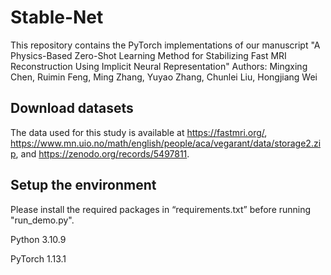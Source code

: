 # Stable-Net
This repository contains the PyTorch implementations of our manuscript "A Physics-Based Zero-Shot Learning Method for Stabilizing Fast MRI Reconstruction Using Implicit Neural Representation"
Authors: Mingxing Chen, Ruimin Feng, Ming Zhang, Yuyao Zhang, Chunlei Liu, Hongjiang Wei

## Download datasets
The data used for this study is available at https://fastmri.org/, https://www.mn.uio.no/math/english/people/aca/vegarant/data/storage2.zip, and https://zenodo.org/records/5497811.

## Setup the environment
Please install the required packages in “requirements.txt” before running "run_demo.py". 

Python 3.10.9

PyTorch 1.13.1
